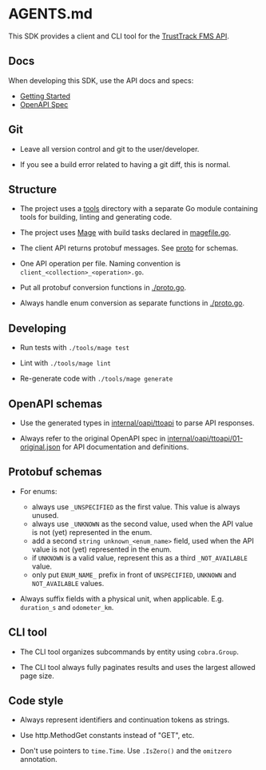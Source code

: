 # AGENTS.md

This SDK provides a client and CLI tool for the [TrustTrack FMS API](https://www.fmsdocumentation.com/apis/).

## Docs

When developing this SDK, use the API docs and specs:

- [Getting Started](./docs/getting-started.md)
- [OpenAPI Spec](./internal/oapi/abaxoapi/01-original.json)

## Git

- Leave all version control and git to the user/developer.

- If you see a build error related to having a git diff, this is normal.

## Structure

- The project uses a [tools](./tools/) directory with a separate Go module containing tools for building, linting and generating code.

- The project uses [Mage](https://magefile.org) with build tasks declared in [magefile.go](./tools/magefile.go).

- The client API returns protobuf messages. See [proto](./proto) for schemas.

- One API operation per file. Naming convention is `client_<collection>_<operation>.go`.

- Put all protobuf conversion functions in [./proto.go](./proto.go).

- Always handle enum conversion as separate functions in [./proto.go](./proto.go).

## Developing

- Run tests with `./tools/mage test`

- Lint with `./tools/mage lint`

- Re-generate code with `./tools/mage generate`

## OpenAPI schemas

- Use the generated types in [internal/oapi/ttoapi](./internal/oapi/ttoapi) to parse API responses.

- Always refer to the original OpenAPI spec in [internal/oapi/ttoapi/01-original.json](./internal/oapi/ttoapi/01-original.json) for API documentation and definitions.

## Protobuf schemas

- For enums:

  - always use `_UNSPECIFIED` as the first value. This value is always unused.
  - always use `_UNKNOWN` as the second value, used when the API value is not (yet) represented in the enum.
  - add a second `string unknown_<enum_name>` field, used when the API value is not (yet) represented in the enum.
  - if `UNKNOWN` is a valid value, represent this as a third `_NOT_AVAILABLE` value.
  - only put `ENUM_NAME_` prefix in front of `UNSPECIFIED`, `UNKNOWN` and `NOT_AVAILABLE` values.

- Always suffix fields with a physical unit, when applicable. E.g. `duration_s` and `odometer_km`.

## CLI tool

- The CLI tool organizes subcommands by entity using `cobra.Group`.

- The CLI tool always fully paginates results and uses the largest allowed page size.

## Code style

- Always represent identifiers and continuation tokens as strings.

- Use http.MethodGet constants instead of "GET", etc.

- Don't use pointers to `time.Time`. Use `.IsZero()` and the `omitzero` annotation.
